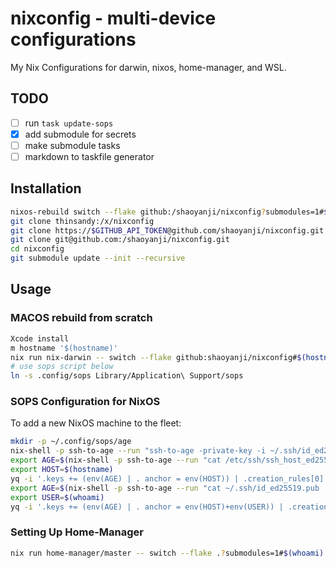 # nixconfig - multi-device configurations

My Nix Configurations for darwin, nixos, home-manager, and WSL.

## TODO

-[ ] run `task update-sops`
-[x] add submodule for secrets
-[ ] make submodule tasks
-[ ] markdown to taskfile generator

## Installation

```bash
nixos-rebuild switch --flake github:/shaoyanji/nixconfig?submodules=1#$(hostname)
git clone thinsandy:/x/nixconfig
git clone https://$GITHUB_API_TOKEN@github.com/shaoyanji/nixconfig.git
git clone git@github.com:/shaoyanji/nixconfig.git
cd nixconfig
git submodule update --init --recursive
```

## Usage

### MACOS rebuild from scratch

```bash
Xcode install
m hostname '$(hostname)'
nix run nix-darwin -- switch --flake github:shaoyanji/nixconfig#$(hostname)
# use sops script below
ln -s .config/sops Library/Application\ Support/sops
```

### SOPS Configuration for NixOS

To add a new NixOS machine to the fleet:

```bash
mkdir -p ~/.config/sops/age
nix-shell -p ssh-to-age --run "ssh-to-age -private-key -i ~/.ssh/id_ed25519 > ~/.config/sops/age/keys.txt"
export AGE=$(nix-shell -p ssh-to-age --run "cat /etc/ssh/ssh_host_ed25519_key.pub | ssh-to-age")
export HOST=$(hostname)
yq -i '.keys += (env(AGE) | . anchor = env(HOST)) | .creation_rules[0].key_groups[0].age += ((.keys[-1] | anchor) | . alias |= .)' .sops.yaml
export AGE=$(nix-shell -p ssh-to-age --run "cat ~/.ssh/id_ed25519.pub | ssh-to-age")
export USER=$(whoami)
yq -i '.keys += (env(AGE) | . anchor = env(HOST)+env(USER)) | .creation_rules[0].key_groups[0].age += ((.keys[-1] | anchor) | . alias |= .)' .sops.yaml
```

### Setting Up Home-Manager

```bash
nix run home-manager/master -- switch --flake .?submodules=1#$(whoami)
```
